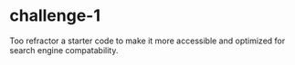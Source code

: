 # challenge-1
Too refractor a starter code to make it more accessible and optimized for search engine compatability.
